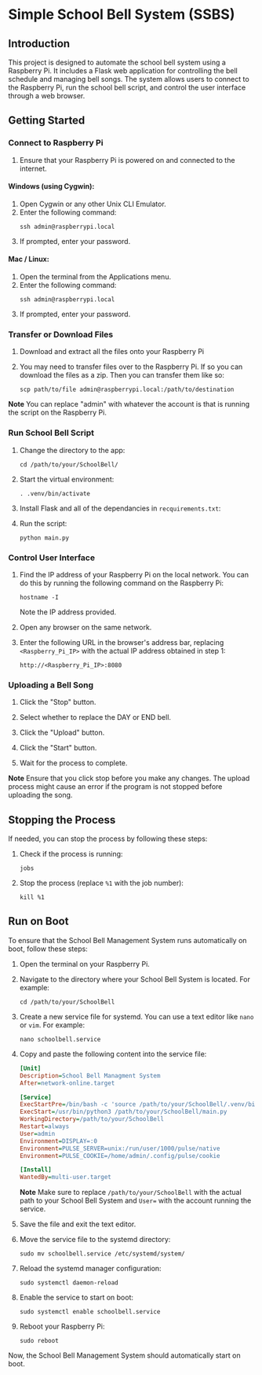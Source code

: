 # Simple School Bell System (SSBS)

## Introduction

This project is designed to automate the school bell system using a Raspberry Pi. It includes a Flask web application for controlling the bell schedule and managing bell songs. The system allows users to connect to the Raspberry Pi, run the school bell script, and control the user interface through a web browser.

## Getting Started

### Connect to Raspberry Pi
1. Ensure that your Raspberry Pi is powered on and connected to the internet.

#### Windows (using Cygwin):
1. Open Cygwin or any other Unix CLI Emulator.
2. Enter the following command:
   ```
   ssh admin@raspberrypi.local
   ```
3. If prompted, enter your password.

#### Mac / Linux:
1. Open the terminal from the Applications menu.
2. Enter the following command:
   ```
   ssh admin@raspberrypi.local
   ```
3. If prompted, enter your password.

### Transfer or Download Files

1. Download and extract all the files onto your Raspberry Pi

2. You may need to transfer files over to the Raspberry Pi.  If so you can download the files as a zip.  Then you can transfer them like so:
    ```
    scp path/to/file admin@raspberrypi.local:/path/to/destination
    ```
**Note**
You can replace "admin" with whatever the account is that is running the script on the Raspberry Pi.

### Run School Bell Script

1. Change the directory to the app:
   ```
   cd /path/to/your/SchoolBell/
   ```

2. Start the virtual environment:
   ```
   . .venv/bin/activate
   ```
3. Install Flask and all of the dependancies in `recquirements.txt`:

4. Run the script:
   ```
   python main.py
   ```

### Control User Interface

1. Find the IP address of your Raspberry Pi on the local network. You can do this by running the following command on the Raspberry Pi:
   ```
   hostname -I
   ```
   Note the IP address provided.

2. Open any browser on the same network.

3. Enter the following URL in the browser's address bar, replacing `<Raspberry_Pi_IP>` with the actual IP address obtained in step 1:
   ```
   http://<Raspberry_Pi_IP>:8080
   ```

### Uploading a Bell Song

1. Click the "Stop" button.

2. Select whether to replace the DAY or END bell.

3. Click the "Upload" button.

4. Click the "Start" button.

5. Wait for the process to complete.

**Note**
Ensure that you click stop before you make any changes.  The upload process might cause an error if the program is not stopped before uploading the song.

## Stopping the Process

If needed, you can stop the process by following these steps:

1. Check if the process is running:
   ```
   jobs
   ```

2. Stop the process (replace `%1` with the job number):
   ```
   kill %1
   ```

## Run on Boot

To ensure that the School Bell Management System runs automatically on boot, follow these steps:

1. Open the terminal on your Raspberry Pi.

2. Navigate to the directory where your School Bell System is located. For example:

    ```
    cd /path/to/your/SchoolBell
    ```

3. Create a new service file for systemd. You can use a text editor like `nano` or `vim`. For example:

    ```
    nano schoolbell.service
    ```

4. Copy and paste the following content into the service file:

    ```ini
    [Unit]
    Description=School Bell Managment System
    After=network-online.target

    [Service]
    ExecStartPre=/bin/bash -c 'source /path/to/your/SchoolBell/.venv/bin/activate'
    ExecStart=/usr/bin/python3 /path/to/your/SchoolBell/main.py
    WorkingDirectory=/path/to/your/SchoolBell
    Restart=always
    User=admin
    Environment=DISPLAY=:0
    Environment=PULSE_SERVER=unix:/run/user/1000/pulse/native
    Environment=PULSE_COOKIE=/home/admin/.config/pulse/cookie

    [Install]
    WantedBy=multi-user.target
    ```

   **Note**
   Make sure to replace `/path/to/your/SchoolBell` with the actual path to your School Bell System and `User=` with the account running the service.

5. Save the file and exit the text editor.

6. Move the service file to the systemd directory:

    ```
    sudo mv schoolbell.service /etc/systemd/system/
    ```

7. Reload the systemd manager configuration:

    ```
    sudo systemctl daemon-reload
    ```

8. Enable the service to start on boot:

    ```
    sudo systemctl enable schoolbell.service
    ```

9. Reboot your Raspberry Pi:

    ```
    sudo reboot
    ```

Now, the School Bell Management System should automatically start on boot.
